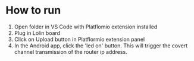# How to run
1. Open folder in VS Code with Platflomio extension installed
2. Plug in Lolin board
3. Click on Upload button in Platflormio extension panel
4. In the Android app, click the 'led on' button. This will trigger the covert channel transmission of the router ip address.